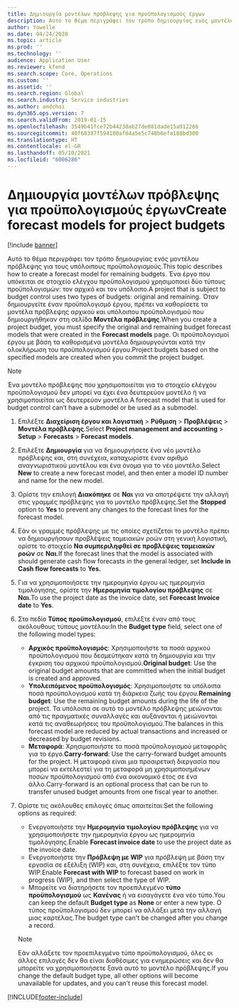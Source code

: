 ```yaml
---
title: Δημιουργία μοντέλων πρόβλεψης για προϋπολογισμούς έργων
description: Αυτό το θέμα περιγράφει τον τρόπο δημιουργίας ενός μοντέλου πρόβλεψης για τους υπόλοιπους προϋπολογισμούς.
author: Yowelle
ms.date: 04/24/2020
ms.topic: article
ms.prod: ''
ms.technology: ''
audience: Application User
ms.reviewer: kfend
ms.search.scope: Core, Operations
ms.custom: ''
ms.assetid: ''
ms.search.region: Global
ms.search.industry: Service industries
ms.author: andchoi
ms.dyn365.ops.version: 7
ms.search.validFrom: 2019-01-15
ms.openlocfilehash: 3549b41fce72b44230ab27de081dade15a912266
ms.sourcegitcommit: 40f68387f594180af64a5e5c748b6efa188bd300
ms.translationtype: HT
ms.contentlocale: el-GR
ms.lasthandoff: 05/10/2021
ms.locfileid: "6006286"
---
```

# <a name="create-forecast-models-for-project-budgets"></a><span data-ttu-id="bfd99-103">Δημιουργία μοντέλων πρόβλεψης για προϋπολογισμούς έργων</span><span class="sxs-lookup"><span data-stu-id="bfd99-103">Create forecast models for project budgets</span></span> 

[!include [banner](../includes/banner.md)]

<span data-ttu-id="bfd99-104">Αυτό το θέμα περιγράφει τον τρόπο δημιουργίας ενός μοντέλου πρόβλεψης για τους υπόλοιπους προϋπολογισμούς.</span><span class="sxs-lookup"><span data-stu-id="bfd99-104">This topic describes how to create a forecast model for remaining budgets.</span></span> <span data-ttu-id="bfd99-105">Ένα έργο που υπόκειται σε στοιχείο ελέγχου προϋπολογισμού χρησιμοποιεί δύο τύπους προϋπολογισμών: τον αρχικό και τον υπόλοιπο.</span><span class="sxs-lookup"><span data-stu-id="bfd99-105">A project that is subject to budget control uses two types of budgets: original and remaining.</span></span> <span data-ttu-id="bfd99-106">Όταν δημιουργείτε έναν προϋπολογισμό έργου, πρέπει να καθορίσετε τα μοντέλα πρόβλεψης αρχικού και υπόλοιπου προϋπολογισμού που δημιουργήθηκαν στη σελίδα **Μοντέλα πρόβλεψης**.</span><span class="sxs-lookup"><span data-stu-id="bfd99-106">When you create a project budget, you must specify the original and remaining budget forecast models that were created in the **Forecast models** page.</span></span> <span data-ttu-id="bfd99-107">Οι προϋπολογισμοί έργου με βάση τα καθορισμένα μοντέλα δημιουργούνται κατά την ολοκλήρωση του προϋπολογισμού έργου.</span><span class="sxs-lookup"><span data-stu-id="bfd99-107">Project budgets based on the specified models are created when you commit the project budget.</span></span>

> [!NOTE]
> <span data-ttu-id="bfd99-108">Ένα μοντέλο πρόβλεψης που χρησιμοποιείται για το στοιχείο ελέγχου προϋπολογισμού δεν μπορεί να έχει ένα δευτερεύον μοντέλο ή να χρησιμοποιείται ως δευτερεύον μοντέλο.</span><span class="sxs-lookup"><span data-stu-id="bfd99-108">A forecast model that is used for budget control can’t have a submodel or be used as a submodel.</span></span>

1. <span data-ttu-id="bfd99-109">Επιλέξτε **Διαχείριση έργου και λογιστική** >  **Ρύθμιση** > **Προβλέψεις**  > **Μοντέλα πρόβλεψης**.</span><span class="sxs-lookup"><span data-stu-id="bfd99-109">Select **Project management and accounting** > **Setup** > **Forecasts**  > **Forecast models**.</span></span>
2. <span data-ttu-id="bfd99-110">Επιλέξτε **Δημιουργία** για να δημιουργήσετε ένα νέο μοντέλο πρόβλεψης και, στη συνέχεια, καταχωρίστε έναν αριθμό αναγνωριστικού μοντέλου και ένα όνομα για το νέο μοντέλο.</span><span class="sxs-lookup"><span data-stu-id="bfd99-110">Select **New** to create a new forecast model, and then enter a model ID number and name for the new model.</span></span> 
3. <span data-ttu-id="bfd99-111">Ορίστε την επιλογή **Διακόπηκε** σε **Ναι** για να αποτρέψετε την αλλαγή στις γραμμές πρόβλεψης για το μοντέλο πρόβλεψης.</span><span class="sxs-lookup"><span data-stu-id="bfd99-111">Set the **Stopped** option to **Yes** to prevent any changes to the forecast lines for the forecast model.</span></span> 
4. <span data-ttu-id="bfd99-112">Εάν οι γραμμές πρόβλεψης με τις οποίες σχετίζεται το μοντέλο πρέπει να δημιουργήσουν προβλέψεις ταμειακών ροών στη γενική λογιστική, ορίστε το στοιχείο **Να συμπεριληφθεί σε προβλέψεις ταμειακών ροών** σε **Ναι**.</span><span class="sxs-lookup"><span data-stu-id="bfd99-112">If the forecast lines that the model is associated with should generate cash flow forecasts in the general ledger, set **Include in Cash flow forecasts** to **Yes.**</span></span> 
5. <span data-ttu-id="bfd99-113">Για να χρησιμοποιήσετε την ημερομηνία έργου ως ημερομηνία τιμολόγησης, ορίστε την **Ημερομηνία τιμολογίου πρόβλεψης** σε **Ναι**.</span><span class="sxs-lookup"><span data-stu-id="bfd99-113">To use the project date as the invoice date, set **Forecast Invoice date** to **Yes**.</span></span> 
6. <span data-ttu-id="bfd99-114">Στο πεδίο **Τύπος προϋπολογισμού**, επιλέξτε έναν από τους ακόλουθους τύπους μοντέλου:</span><span class="sxs-lookup"><span data-stu-id="bfd99-114">In the **Budget type** field, select one of the following model types:</span></span>

   - <span data-ttu-id="bfd99-115">**Αρχικός προϋπολογισμός**: Χρησιμοποιήστε τα ποσά αρχικού προϋπολογισμού που δεσμεύτηκαν κατά τη δημιουργία και την έγκριση του αρχικού προϋπολογισμού.</span><span class="sxs-lookup"><span data-stu-id="bfd99-115">**Original budget**: Use the original budget amounts that are committed when the initial budget is created and approved.</span></span>
   - <span data-ttu-id="bfd99-116">**Υπολειπόμενος προϋπολογισμός**: Χρησιμοποιήστε τα υπόλοιπα ποσά προϋπολογισμού κατά τη διάρκεια ζωής του έργου.</span><span class="sxs-lookup"><span data-stu-id="bfd99-116">**Remaining budget**: Use the remaining budget amounts during the life of the project.</span></span> <span data-ttu-id="bfd99-117">Τα υπόλοιπα σε αυτό το μοντέλο πρόβλεψης μειώνονται από τις πραγματικές συναλλαγές και αυξάνονται ή μειώνονται κατά τις αναθεωρήσεις του προϋπολογισμού.</span><span class="sxs-lookup"><span data-stu-id="bfd99-117">The balances in this forecast model are reduced by actual transactions and increased or decreased by budget revisions.</span></span>
   - <span data-ttu-id="bfd99-118">**Μεταφορά**: Χρησιμοποιήστε τα ποσά προϋπολογισμού μεταφοράς για το έργο.</span><span class="sxs-lookup"><span data-stu-id="bfd99-118">**Carry-forward**: Use the carry-forward budget amounts for the project.</span></span> <span data-ttu-id="bfd99-119">Η μεταφορά είναι μια προαιρετική διεργασία που μπορεί να εκτελεστεί για τη μεταφορά μη χρησιμοποιημένων ποσών προϋπολογισμού από ένα οικονομικό έτος σε ένα άλλο.</span><span class="sxs-lookup"><span data-stu-id="bfd99-119">Carry-forward is an optional process that can be run to transfer unused budget amounts from one fiscal year to another.</span></span>

7. <span data-ttu-id="bfd99-120">Ορίστε τις ακόλουθες επιλογές όπως απαιτείται:</span><span class="sxs-lookup"><span data-stu-id="bfd99-120">Set the following options as required:</span></span>

   - <span data-ttu-id="bfd99-121">Ενεργοποιήστε την **Ημερομηνία τιμολογίου πρόβλεψης** για να χρησιμοποιήσετε την ημερομηνία έργου ως ημερομηνία τιμολόγησης.</span><span class="sxs-lookup"><span data-stu-id="bfd99-121">Enable **Forecast invoice date** to use the project date as the invoice date.</span></span>
   - <span data-ttu-id="bfd99-122">Ενεργοποιήστε την **Πρόβλεψη με WIP** για πρόβλεψη με βάση την εργασία σε εξέλιξη (WIP) και, στη συνέχεια, επιλέξτε τον τύπο WIP.</span><span class="sxs-lookup"><span data-stu-id="bfd99-122">Enable **Forecast with WIP** to forecast based on work in progress (WIP), and then select the type of WIP.</span></span> 
   - <span data-ttu-id="bfd99-123">Μπορείτε να διατηρήσετε τον προεπιλεγμένο **τύπο προϋπολογισμού** ως **Κανένας** ή να εισαγάγετε ένα νέο τύπο.</span><span class="sxs-lookup"><span data-stu-id="bfd99-123">You can keep the default **Budget type** as **None** or enter a new type.</span></span> <span data-ttu-id="bfd99-124">Ο τύπος προϋπολογισμού δεν μπορεί να αλλάξει μετά την αλλαγή μιας καρτέλας.</span><span class="sxs-lookup"><span data-stu-id="bfd99-124">The budget type can't be changed after you change a record.</span></span>     
    > [!NOTE]
    > <span data-ttu-id="bfd99-125">Εάν αλλάξετε τον προεπιλεγμένο τύπο προϋπολογισμού, όλες οι άλλες επιλογές δεν θα είναι διαθέσιμες για ενημερώσεις και δεν θα μπορείτε να χρησιμοποιήσετε ξανά αυτό το μοντέλο πρόβλεψης.</span><span class="sxs-lookup"><span data-stu-id="bfd99-125">If you change the default budget type, all other options will become unavailable for updates, and you can't reuse this forecast model.</span></span> 
   


 



[!INCLUDE[footer-include](../includes/footer-banner.md)]
